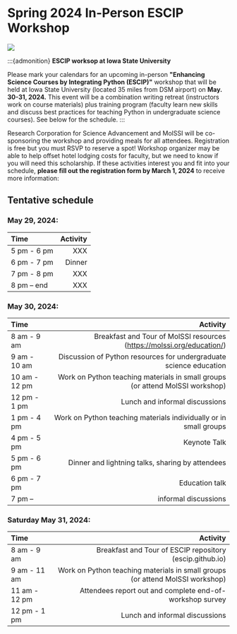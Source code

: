 # Spring 2024 In-Person ESCIP Workshop

![](isu.jpg)

:::{admonition} **ESCIP worksop at Iowa State University**

Please mark your calendars for an upcoming in-person **"Enhancing Science Courses by Integrating Python (ESCIP)"** workshop that will be held at Iowa State University (located 35 miles from DSM airport) on **May. 30-31, 2024.** This event will be a combination writing retreat (instructors work on course materials) plus training program (faculty learn new skills and discuss best practices for teaching Python in undergraduate science courses). 
See below for the schedule. 
:::

Research Corporation for Science Advancement and MolSSI will be co-sponsoring the workshop and providing meals for all attendees. Registration is free but you must RSVP to reserve a spot! Workshop organizer may be able to help offset hotel lodging costs for faculty, but we need to know if you will need this scholarship. If these activities interest you and fit into your schedule, **please fill out the registration form by March 1, 2024** to receive more information: 


## Tentative schedule

### May 29, 2024:

|    Time         |   Activity   |
| :------------   | -------------: |
| 5 pm - 6 pm     |        XXX       |
| 6 pm - 7 pm     |      Dinner        |
| 7 pm - 8 pm     | XXX |
|8 pm – end       | XXX |

### May 30, 2024:

|    Time         |   Activity   |
| :------------   | -------------: |
|8 am - 9 am | Breakfast and Tour of MolSSI resources (https://molssi.org/education/) |
|9 am - 10 am | Discussion of Python resources for undergraduate science education |
|10 am - 12 pm | Work on Python teaching materials in small groups (or attend MolSSI workshop) |
|12 pm - 1 pm | Lunch and informal discussions |
|1 pm - 4 pm | Work on Python teaching materials individually or in small groups |
|4 pm - 5 pm | Keynote Talk  |
|5 pm - 6 pm | Dinner and lightning talks, sharing by attendees |
|6 pm - 7 pm | Education talk  |
|7 pm –  | informal discussions |

### Saturday May 31, 2024:

|    Time         |   Activity   |
| :------------   | -------------: |
| 8 am - 9 am | Breakfast and Tour of ESCIP repository (escip.github.io) |
| 9 am - 11 am | Work on Python teaching materials in small groups (or attend MolSSI workshop) |
| 11 am - 12 pm | Attendees report out and complete end-of-workshop survey |
| 12 pm - 1 pm | Lunch and informal discussions |

